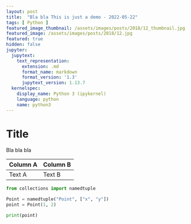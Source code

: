 ```yaml
---
layout: post
title:  "Bla bla This is just a demo - 2022-05-22"
tags: [ Python ]
featured_image_thumbnail: /assets/images/posts/2018/12_thumbnail.jpg
featured_image: /assets/images/posts/2018/12.jpg
featured: true
hidden: false
jupyter:
  jupytext:
    text_representation:
      extension: .md
      format_name: markdown
      format_version: '1.3'
      jupytext_version: 1.13.7
  kernelspec:
    display_name: Python 3 (ipykernel)
    language: python
    name: python3
---
```


# Title

Bla bla bla

| Column A | Column B |
|----------|----------|
| Text A   | Text B   |

```python
from collections import namedtuple

Point = namedtuple("Point", ["x", "y"])
point = Point(1, 2)

print(point)
```
